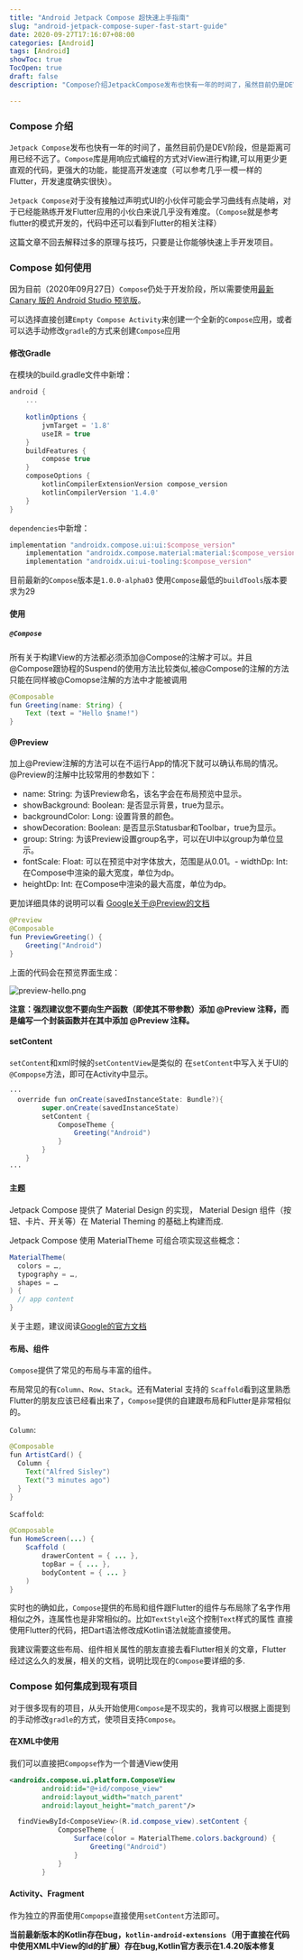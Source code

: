 ```yaml
---
title: "Android Jetpack Compose 超快速上手指南"
slug: "android-jetpack-compose-super-fast-start-guide"
date: 2020-09-27T17:16:07+08:00
categories: [Android]
tags: [Android]
showToc: true
TocOpen: true
draft: false
description: "Compose介绍JetpackCompose发布也快有一年的时间了，虽然目前仍是DEV阶段，但是距离可用已经不远了。Comp"

---
```

                
### Compose 介绍

`Jetpack Compose`发布也快有一年的时间了，虽然目前仍是DEV阶段，但是距离可用已经不远了。`Compose`库是用响应式编程的方式对View进行构建,可以用更少更直观的代码，更强大的功能，能提高开发速度（可以参考几乎一模一样的Flutter，开发速度确实很快）。  

`Jetpack Compose`对于没有接触过声明式UI的小伙伴可能会学习曲线有点陡峭，对于已经能熟练开发Flutter应用的小伙白来说几乎没有难度。（`Compose`就是参考flutter的模式开发的，代码中还可以看到Flutter的相关注释）

这篇文章不回去解释过多的原理与技巧，只要是让你能够快速上手开发项目。

### Compose 如何使用
因为目前（2020年09月27日）`Compose`仍处于开发阶段，所以需要使用[最新 Canary 版的 Android Studio 预览版](https://developer.android.com/studio/preview?hl=zh-cn)。

可以选择直接创建`Empty Compose Activity`来创建一个全新的`Compose`应用，或者可以选手动修改`gradle`的方式来创建`Compose`应用
#### 修改Gradle

在模块的build.gradle文件中新增：
```gradle
android {
    ...
    
    kotlinOptions {
        jvmTarget = '1.8'
        useIR = true
    }
    buildFeatures {
        compose true
    }
    composeOptions {
        kotlinCompilerExtensionVersion compose_version
        kotlinCompilerVersion '1.4.0'
    }
}

```
`dependencies`中新增：
```gradle
implementation "androidx.compose.ui:ui:$compose_version"
    implementation "androidx.compose.material:material:$compose_version"
    implementation "androidx.ui:ui-tooling:$compose_version"
```
目前最新的`Compose`版本是`1.0.0-alpha03`
使用`Compose`最低的`buildTools`版本要求为29

#### 使用

##### `@Compose`
所有关于构建View的方法都必须添加@Compose的注解才可以。并且@Compose跟协程的Suspend的使用方法比较类似,被@Compose的注解的方法只能在同样被@Comopse注解的方法中才能被调用
```java
@Composable
fun Greeting(name: String) {
    Text (text = "Hello $name!")
}
```
#### @Preview
加上@Preview注解的方法可以在不运行App的情况下就可以确认布局的情况。
@Preview的注解中比较常用的参数如下：

- name: String: 为该Preview命名，该名字会在布局预览中显示。
- showBackground: Boolean: 是否显示背景，true为显示。
- backgroundColor: Long: 设置背景的颜色。
- showDecoration: Boolean: 是否显示Statusbar和Toolbar，true为显示。
- group: String: 为该Preview设置group名字，可以在UI中以group为单位显示。
- fontScale: Float: 可以在预览中对字体放大，范围是从0.01。- widthDp: Int: 在Compose中渲染的最大宽度，单位为dp。
- heightDp: Int: 在Compose中渲染的最大高度，单位为dp。








更加详细具体的说明可以看 [Google关于@Preview的文档](https://developer.android.com/reference/kotlin/androidx/ui/tooling/preview/Preview?hl=zh-cn)

```java
@Preview
@Composable
fun PreviewGreeting() {
    Greeting("Android")
}
```
上面的代码会在预览界面生成：

![preview-hello.png][1]

**注意：强烈建议您不要向生产函数（即使其不带参数）添加 @Preview 注释，而是编写一个封装函数并在其中添加 @Preview 注释。**

#### setContent

`setContent`和xml时候的`setContentView`是类似的
在`setContent`中写入关于UI的`@Compopse`方法，即可在Activity中显示。
```java
···
  override fun onCreate(savedInstanceState: Bundle?){
        super.onCreate(savedInstanceState)
        setContent { 
            ComposeTheme {
                Greeting("Android")
            }
        }
    }
···
```

#### 主题
Jetpack Compose 提供了 Material Design 的实现，
Material Design 组件（按钮、卡片、开关等）在 Material Theming 的基础上构建而成.

Jetpack Compose 使用 MaterialTheme 可组合项实现这些概念：
```java
MaterialTheme(
  colors = …,
  typography = …,
  shapes = …
) {
  // app content
}
```
关于主题，建议阅读[Google的官方文档](https://developer.android.com/jetpack/compose/themes?hl=zh-cn)

#### 布局、组件

`Compose`提供了常见的布局与丰富的组件。  

布局常见的有`Column`、`Row`、`Stack`。还有Material 支持的 `Scaffold`看到这里熟悉Flutter的朋友应该已经看出来了，`Compose`提供的自建跟布局和Flutter是非常相似的。

`Column`:
```java
@Composable
fun ArtistCard() {
  Column {
    Text("Alfred Sisley")
    Text("3 minutes ago")
  }
}
```
`Scaffold`:
```java
@Composable
fun HomeScreen(...) {
    Scaffold (
        drawerContent = { ... },
        topBar = { ... },
        bodyContent = { ... }
    )
}
```

实时也的确如此，`Compose`提供的布局和组件跟Flutter的组件与布局除了名字作用相似之外，连属性也是非常相似的。比如`TextStyle`这个控制`Text`样式的属性 直接使用Flutter的代码，把Dart语法修改成Kotlin语法就能直接使用。

我建议需要这些布局、组件相关属性的朋友直接去看Flutter相关的文章，Flutter经过这么久的发展，相关的文档，说明比现在的`Compose`要详细的多.


### Compose 如何集成到现有项目

对于很多现有的项目，从头开始使用`Compose`是不现实的，我肯可以根据上面提到的手动修改`gradle`的方式，使项目支持`Compose`。

#### 在XML中使用
我们可以直接把`Compopse`作为一个普通View使用

```xml
<androidx.compose.ui.platform.ComposeView
        android:id="@+id/compose_view"
        android:layout_width="match_parent"
        android:layout_height="match_parent"/>
```

```java
  findViewById<ComposeView>(R.id.compose_view).setContent {
            ComposeTheme {
                Surface(color = MaterialTheme.colors.background) {
                    Greeting("Android")
                }
            }
        }
```

#### Activity、Fragment

作为独立的界面使用`Compopse`直接使用`setContent`方法即可。

**当前最新版本的Kotlin存在bug，`kotlin-android-extensions`（用于直接在代码中使用XML中View的Id的扩展）存在bug,Kotlin官方表示在1.4.20版本修复**


  [1]: https://static.apkdv.com/usr/uploads/2020/09/3911337034.png#mirages-width=895&mirages-height=466&mirages-cdn-type=2
  [2]: https://static.apkdv.com/usr/uploads/2020/09/4162860950.png#mirages-width=480&mirages-height=325&mirages-cdn-type=2